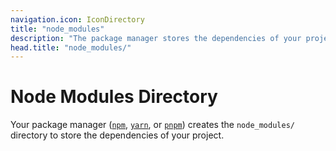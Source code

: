 ```yaml
---
navigation.icon: IconDirectory
title: "node_modules"
description: "The package manager stores the dependencies of your project in the node_modules/ directory."
head.title: "node_modules/"
---
```


# Node Modules Directory

Your package manager ([`npm`](https://docs.npmjs.com/cli/v7/commands/npm), [`yarn`](https://yarnpkg.com/), or [`pnpm`](https://pnpm.io/cli/install)) creates the `node_modules/` directory to store the dependencies of your project.
